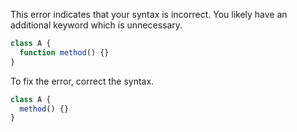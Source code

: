 This error indicates that your syntax is incorrect. You likely have an additional keyword which is unnecessary.

```ts
class A {
  function method() {}
}
```

To fix the error, correct the syntax.

```ts
class A {
  method() {}
}
```

